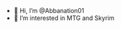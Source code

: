 - 👋 Hi, I’m @Abbanation01
- 👀 I’m interested in MTG and Skyrim

<!---
Abbanation01/Abbanation01 is a ✨ special ✨ repository because its `README.md` (this file) appears on your GitHub profile.
You can click the Preview link to take a look at your changes.
--->
